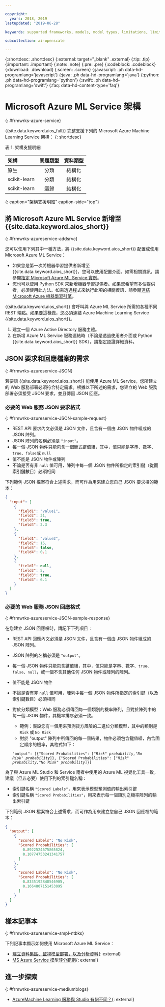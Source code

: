 ```yaml
---

copyright:
  years: 2018, 2019
lastupdated: "2019-06-28"

keywords: supported frameworks, models, model types, limitations, limits, azure

subcollection: ai-openscale

---
```


{:shortdesc: .shortdesc}
{:external: target="_blank" .external}
{:tip: .tip}
{:important: .important}
{:note: .note}
{:pre: .pre}
{:codeblock: .codeblock}
{:download: .download}
{:screen: .screen}
{:javascript: .ph data-hd-programlang='javascript'}
{:java: .ph data-hd-programlang='java'}
{:python: .ph data-hd-programlang='python'}
{:swift: .ph data-hd-programlang='swift'}
{:faq: data-hd-content-type='faq'}

# Microsoft Azure ML Service 架構
{: #frmwrks-azure-service}

{{site.data.keyword.aios_full}} 完整支援下列的 Microsoft Azure Machine Learning Service 架構：
{: shortdesc}

表 1. 架構支援明細

|架構|問題類型|資料類型|
|:---|:---:|:---:|
|原生|分類|結構化|
|scikit-learn|分類|結構化|
|scikit-learn|迴歸|結構化|
{: caption="架構支援明細" caption-side="top"}

## 將 Microsoft Azure ML Service 新增至 {{site.data.keyword.aios_short}}
{: #frmwrks-azureservice-addsrvc}

您可以使用下列其中一種方法，將 {{site.data.keyword.aios_short}} 配置成使用 Microsoft Azure ML Service：

- 如果您是第一次將機器學習提供者新增至 {{site.data.keyword.aios_short}}，您可以使用配置介面。如需相關資訊，請參閱[指定 Microsoft Azure ML Service 實例](/docs/services/ai-openscale?topic=ai-openscale-connect-azureservice)。
- 您也可以使用 Python SDK 來新增機器學習提供者。如果您希望有多個提供者，必須使用此方法。如需透過程式來執行此項的相關資訊，請參閱[連結 Microsoft Azure 機器學習引擎](/docs/services/ai-openscale?topic=ai-openscale-cml-azsrvconfig#cml-azsrvbind)。


{{site.data.keyword.aios_short}} 會呼叫與 Azure ML Service 所需的各種不同 REST 端點。如果要這樣做，您必須連結 Azure Machine Learning Service {{site.data.keyword.aios_short}}。

1. 建立一個 Azure Active Directory 服務主體。
2. 在新增 Azure ML Service 服務連結時（不論是透過使用者介面或 Python {{site.data.keyword.aios_short}} SDK），請指定認證詳細資料。

## JSON 要求和回應檔案的需求
{: #frmwrks-azureservice-JSON}

若要讓 {{site.data.keyword.aios_short}} 能使用 Azure ML Service，您所建立的 Web 服務部署必須符合特定需求。根據以下所述的需求，您建立的 Web 服務部署必須接受 JSON 要求，並且傳回 JSON 回應。

### 必要的 Web 服務 JSON 要求格式
{: #frmwrks-azureservice-JSON-sample-request}

- REST API 要求內文必須是 JSON 文件，且含有一個由 JSON 物件組成的 JSON 陣列。
- JSON 陣列的名稱必須是 `"input"`。
- 每一個 JSON 物件只能包含一個簡式鍵值組，其中，值只能是字串、數字、`true`、`false`或 `null`
- 值不能是 JSON 物件或陣列
- 不論是否有非 `null` 值可用，陣列中每一個 JSON 物件所指定的索引鍵（從而索引鍵數目）必須相同


下列範例 JSON 檔案符合上述需求，而可作為用來建立您自己 JSON 要求檔的範本：


```JSON
{
  "input": [
    {
      "field1": "value1",
      "field2": 31,
      "field3": true,
      "field4": 2.3
    },
    {
      "field1": "value2",
      "field2": 15,
      "field3": false,
      "field4": 0.1
    },
    {
      "field1": null,
      "field2": 5,
      "field3": true,
      "field4": 6.1
    }
  ]
}
```


### 必要的 Web 服務 JSON 回應格式
{: #frmwrks-azureservice-JSON-sample-response}

在您建立 JSON 回應檔時，請記下下列項目：

- REST API 回應內文必須是 JSON 文件，且含有一個由 JSON 物件組成的 JSON 陣列。
- JSON 陣列的名稱必須是 `"output"`。
- 每一個 JSON 物件只能包含鍵值組，其中，值只能是字串、數字、`true`、`false`、`null`，或一個不含其他任何 JSON 物件或陣列的陣列。
- 值不能是 JSON 物件
- 不論是否有非 `null` 值可用，陣列中每一個 JSON 物件所指定的索引鍵（以及索引鍵數目）必須相同
- 對於分類模型：Web 服務必須傳回每一個類別的機率陣列，且對於陣列中的每一個 JSON 物件，其機率排序必須一致。
  - 範例：假設您有一個用來預測貸方風險的二進位分類模型，其中的類別是 `Risk` 或 `No Risk`
  - 對於 "output" 陣列中所傳回的每一個結果，物件必須包含鍵值組，內含固定順序的機率，其格式如下：
  
  <code>"output": [{"Scored Probabilities": [<i>"Risk" probability,"No Risk" probability</i>]}, {"Scored Probabilities": [<i>"Risk" probability,"No Risk" probability</i>]}]</code>

為了與 Azure ML Studio 和 Service 兩者中使用的 Azure ML 視覺化工具一致，建議（但非必要）使用下列的索引鍵名稱：

- 索引鍵名稱 `"Scored Labels"`，用來表示模型預測值的輸出索引鍵
- 索引鍵名稱 `"Scored Probabilities"`，用來表示每一個類別之機率陣列的輸出索引鍵

下列範例 JSON 檔案符合上述需求，而可作為用來建立您自己 JSON 回應檔的範本：


```JSON
{
  "output": [
    {
      "Scored Labels": "No Risk",
      "Scored Probabilities": [
        0.8922524675865824,
        0.10774753241341757
      ]
    },
    {
      "Scored Labels": "No Risk",
      "Scored Probabilities": [
        0.8335192848546905,
        0.1664807151453095
      ]
    }
  ]
}
```

## 樣本記事本
{: #frmwrks-azureservice-smpl-ntbks}

下列記事本顯示如何使用 Microsoft Azure ML Service：

- [建立資料集區、監視模型部署，以及分析資料](https://github.com/pmservice/ai-openscale-tutorials/blob/master/notebooks/AI%20OpenScale%20and%20Azure%20ML%20Studio%20Engine.ipynb){: external}
- [MS Azure Service 模型評分範例](https://dataplatform.cloud.ibm.com/analytics/notebooks/v2/0d4ebd8d-87cb-4c38-8ba8-37f5623df131/view?access_token=fcb2c411aed913bf94f86f434184db67aef1a6b304824b86b4ad63686e4890be){: external}

## 進一步探索
{: #frmwrks-azureservice-mediumblogs}

- [AzureMachine Learning 服務與 Studio 有何不同？](https://docs.microsoft.com/en-us/azure/machine-learning/service/overview-what-is-azure-ml#how-does-azure-machine-learning-service-differ-from-studio){: external}
